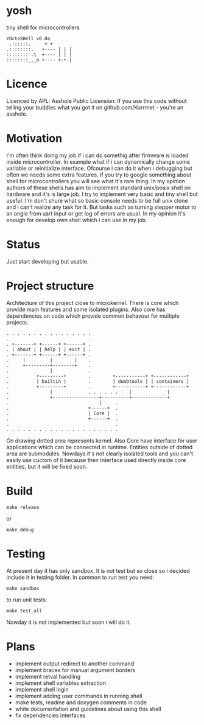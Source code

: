 # yosh
tiny shell for microcontrollers
```
YOctoSHell v0.0a
 .::::::.     + +       
.::::::::.   +---- | | |
:::::::: .\  +---- | | |
::::::::_,_o +---- +-+-|
```
# Licence
Licenced by APL:
Asshole Public Licension:
If you use this code without telling your buddies what you got it on 
github.com/Korrmet - you're an asshole.

# Motivation
I'm often think doing my job if i can do somethig after firmware is loaded
inside microcontroller. In example what if i can dynamically change some
variable or reinitialize interface. Ofcourse i can do it when i debugging but
often we needs some extra features. If you try to google something about
shell for microcontrollers you will see what it's rare thing. In my opinion
authors of these shells has aim to implement standard unix/posix shell on
hardware and it's is large job. I try to implement very basic and tiny shell
but useful. I'm don't shure what so basic console needs to be full unix clone
and i can't realize any task for it. But tasks such as turning stepper motor
to an angle from uart input or get log of errors are usual. In my opinion
it's enough for develop own shell which i can use in my job.

# Status
Just start developing but usable.

# Project structure

Architecture of this project close to microkernel. There is core which provide
main features and some isolated plugins. Also core has dependencies on code
which provide common behavour for multiple projects.

```
. . . . . . . . . . . . . . . . 
.                             .
. +-------+ +------+ +------+ .
. | about | | help | | exit | .
. +-------+ +------+ +------+ .
.     |         |        |    .
.     +---------+--------+    .
.               |             .
.          +---------+        .        +-----------+ +------------+
.          | builtin |        .        | dumbtools | | containers |
.          +---------+        .        +-----------+ +------------+
.               |             . . . . . .    |             |
.               +-----------------+----------+-------------+
.                                 |     .
.                             +------+  .
.                             | Core |  .
.                             +------+  .
.                                       .
. . . . . . . . . . . . . . . . . . . . .
```

On drawing dotted area represents kernel. Also Core have interface for user
applications which can be connected in runtime. Entities outside of dotted area
are submodules. Nowdays it's not clearly isolated tools and you can't easily
use cuctom of it because their interface used directly inside core entities, but
it will be fixed soon.

# Build

```
make release
```

or

```
make debug
```

# Testing

At present day it has only sandbox. It is not test but so close so i decided
include it in testing folder. In common to run test you need:

```
make sandbox
```

to run unit tests:

```
make test_all
```

Nowday it is not implemented but soon i will do it.

# Plans
- implement output redirect to another command
- implement braces for manual argument borders
- implement retval handling
- implement shell variables extraction
- implement shell login
- implement adding user commands in running shell
- make tests, readme and doxygen comments in code
- white documentation and guidelines about using this shell
- fix dependencies interfaces
